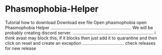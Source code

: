 # Phasmophobia-Helper


Tutorial how to download
Download exe file
Open phasmophobia
open Phasmophobia Helper
..................................................................
We will be probably creating discord server.
..................................................................
i think avast may block this, if it blocks then
just add it to 
quarantine and then click on reset and create an exception
..................................
check releases for new release
